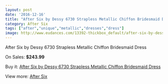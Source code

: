 ```yaml
---
layout: post
date: '2016-12-16'
title: "After Six by Dessy 6730 Strapless Metallic Chiffon Bridesmaid Dress"
category: After Six
tags: ["after","unique","metallic","dresses","dress"]
image: http://www.eudances.com/13392-thickbox_default/after-six-by-dessy-6730-strapless-metallic-chiffon-bridesmaid-dress.jpg
---
```

After Six by Dessy 6730 Strapless Metallic Chiffon Bridesmaid Dress

On Sales: **$243.99**
<a href="https://www.eudances.com/en/after-six/4044-after-six-by-dessy-6730-strapless-metallic-chiffon-bridesmaid-dress.html"><amp-img layout="responsive" width="600" height="600" src="//www.eudances.com/13392-thickbox_default/after-six-by-dessy-6730-strapless-metallic-chiffon-bridesmaid-dress.jpg" alt="After Six by Dessy 6730 Strapless Metallic Chiffon Bridesmaid Dress 0" /></a>
<a href="https://www.eudances.com/en/after-six/4044-after-six-by-dessy-6730-strapless-metallic-chiffon-bridesmaid-dress.html"><amp-img layout="responsive" width="600" height="600" src="//www.eudances.com/13393-thickbox_default/after-six-by-dessy-6730-strapless-metallic-chiffon-bridesmaid-dress.jpg" alt="After Six by Dessy 6730 Strapless Metallic Chiffon Bridesmaid Dress 1" /></a>
<a href="https://www.eudances.com/en/after-six/4044-after-six-by-dessy-6730-strapless-metallic-chiffon-bridesmaid-dress.html"><amp-img layout="responsive" width="600" height="600" src="//www.eudances.com/13394-thickbox_default/after-six-by-dessy-6730-strapless-metallic-chiffon-bridesmaid-dress.jpg" alt="After Six by Dessy 6730 Strapless Metallic Chiffon Bridesmaid Dress 2" /></a>
<a href="https://www.eudances.com/en/after-six/4044-after-six-by-dessy-6730-strapless-metallic-chiffon-bridesmaid-dress.html"><amp-img layout="responsive" width="600" height="600" src="//www.eudances.com/13395-thickbox_default/after-six-by-dessy-6730-strapless-metallic-chiffon-bridesmaid-dress.jpg" alt="After Six by Dessy 6730 Strapless Metallic Chiffon Bridesmaid Dress 3" /></a>

Buy it: [After Six by Dessy 6730 Strapless Metallic Chiffon Bridesmaid Dress](https://www.eudances.com/en/after-six/4044-after-six-by-dessy-6730-strapless-metallic-chiffon-bridesmaid-dress.html "After Six by Dessy 6730 Strapless Metallic Chiffon Bridesmaid Dress")

View more: [After Six](https://www.eudances.com/en/50-after-six "After Six")
